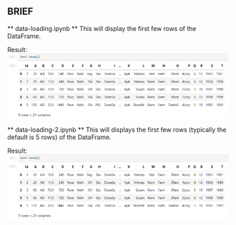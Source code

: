 ## BRIEF
** data-loading.ipynb **
This will display the first few rows of the DataFrame.

Result:
![Result](https://raw.githubusercontent.com/fajardsuteras/machine-learning-fundamental-dicoding/refs/heads/master/data-loading/contents/data-loading.png)

** data-loading-2.ipynb **
This will displays the first few rows (typically the default is 5 rows) of the DataFrame.

Result:
![Result](https://raw.githubusercontent.com/fajardsuteras/machine-learning-fundamental-dicoding/refs/heads/master/data-loading/contents/data-loading-2.png)